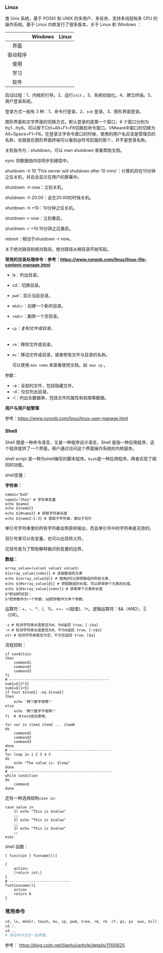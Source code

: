### Linux

类 Unix 系统，基于 POSIX 和 UNIX 的多用户、多任务、支持多线程和多 CPU 的操作系统。基于 Linux 内核发行了很多版本。关于 Linux 和 Windows ：

|          | Windows | Linux |
| :------: | :-----: | :---: |
|   界面   |         |       |
| 驱动程序 |         |       |
|   使用   |         |       |
|   学习   |         |       |
|   软件   |         |       |

启动过程：1、内核的引导。2、运行```init``` 。3、系统初始化。4、建立终端。5、用户登录系统。

登录方式一般有 3 种：1、命令行登录。2、```ssh``` 登录。3、图形界面登录。

图形界面和文字界面的切换方式，默认登录的是第一个窗口，6 个窗口分别为 tty1...tty6。可以按下Ctrl+Alt+F1~F6切换到命令窗口。VMware中窗口的切换为Alt+Space+F1~F6。在登录文字命令窗口的时候，使用的用户名应该是管理员的名称，也就是在图形界面终端可以看到@符号前面的那个，并不是登录名称。

关机指令为：shutdown。可以 man shutdown 查看帮助文档。

sync 将数据由内存同步到硬盘中。

shutdown -h 10 ‘This server will shutdown after 10 mins’：计算机将在10分钟之后关机，并且会显示在用户的屏幕中。

shutdown -h now：立刻关机。

shutdown -h 20:00：会在20:00的时候关机。

shutdown -h +10：10分钟之后关机。

shutdown -r now：立刻重启。

shutdown -r +10:10分钟之后重启。

reboot：相当于shutdown -r now。

关于绝对路径和相对路径。绝对路径从根目录开始写起。

**常用的目录处理命令：参考：https://www.runoob.com/linux/linux-file-content-manage.html** 

*   ls：列出目录。

*   cd：切换目录。

*   ```pwd```：显示当前目录。

*   ```mkdir```：创建一个新的目录。

*   ```rmdir```：删除一个空目录。

*   ###### `cp`：复制文件或目录。 ######

*   `rm`：移除文件或目录。

*   `mv`：移动文件或目录，或者修改文件与目录的名称。

    可以使用 `man name` 来查看使用文档，如` man cp` 。

参数：

*   -a：全部的文件，包括隐藏文件。
*   -d：仅仅列出目录。
*   -l：列出长数据串，包括文件的属性和权限等数据。

**用户与用户组管理**

参考：https://www.runoob.com/linux/linux-user-manage.html



### Shell

Shell 既是一种命令语言，又是一种程序设计语言。Shell 是指一种应用程序，这个程序提供了一个界面，用户通过访问这个界面操作系统的内核服务。

shell script 是一种为shell编写的脚本程序。`bsah`是一种应用程序。两者实现了相同的功能。

shell变量：

**字符串：**

```shell
name1="bob"
name2="Jhon" # 字符串变量
echo $name2
echo ${name2}
echo ${#name2} # 获取字符串长度
echo ${name2:1:3} # 提取子字符串，类似于切片
```

单引号字符串里的所有字符都会照原样输出，而且单引号中的字符串是无效的。

双引号里可以有变量，也可以出现转义符。

花括号是为了帮助解释器识别变量的边界。

**数组：**

```shell
array_value=(value1 value2 value3)
${array_value[index]} # 读取数组的元素
echo ${array_value[@]} # 使用@可以获得数组的所有元素、
echo ${#array_value[@]} # 获取数组的长度，可以获得单个元素的长度。
echo ${#array_value[index]} # 获取单个元素的长度
$*和$@的区别：
$*把参数作为一个参数，$@把参数作为多个参数。
```

运算符：+、-、*、/、%、==、=(赋值)、!=。逻辑运算符：&&（AND）、||（OR）。

```shell
-z # 检测字符串长度是否为0，为0返回 true。[-z$a]
-n # 检测字符串长度是否为0，不为0返回 true。[-n$a]
str # 检测字符串是否为空，不为空返回 true。[$a]
```

流程控制：

```shell
if conditoin
then 
	command1
	command2
	command3
fi
# ----------------------------------------------
num1=$[2*3]
num2=$[1+5]
if test $[num1] -eq $[num2]
then
    echo '两个数字相等!'
else
    echo '两个数字不相等!'
fi	# 与test结合使用。
```

```shell
for var in item1 item2 ... itemN
do
	command1
	command2
	command3
done
# -----------------------------------------------
for loop in 1 2 3 4 5
do
    echo "The value is: $loop"
done
# -----------------------------------------------
while condition
do
	command
done
```

还有一种选择结构`case in`:

```shell
case value in
	1) echo "This is $value"
	;;
	2) echo "This is $value"
	;;
	3) echo "This is $value"
	;;
esac
```

shell 函数：

```shell
[ function ] funname[()]

{
	action;
	[return int;]
}
# ----------------------------
funtionname(){
	action
	return 0
}
```

### 常用命令 ###

```python
cd, ls, mkdir, touch, mv, cp, pwd, tree, rm, rm -rf, ps, ps -aux, kill, kill -9, ifconfig, cat, vi, less, more, find, find filename -type d, df -h, netstat -tln, netstat
cd /.
cd ..
# 有些命令包含一些参数。
```

参考： https://blog.csdn.net/ljianhui/article/details/11100625 

